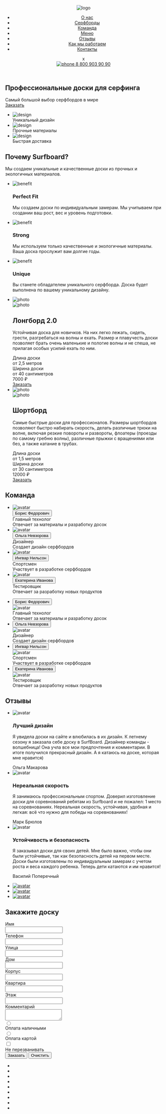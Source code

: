 <!DOCTYPE html>
<html lang="en,ru">
<head>
    <meta charset="UTF-8">
    <meta http-equiv="X-UA-Compatible" content="IE=edge">
    <meta name="viewport" content="width=device-width, initial-scale=1">
    <link rel="stylesheet" href="./css/main.css">
    <title>Surfboard</title>
</head>
<body>
    <div class="wrapper">
        <div class="maincontent">
            <section class="hero">
                <div class="container hero__container">
                    <header class="header">
                        <img src="https://rudanastasia.github.io/surfboard/img/surflogo.png" alt="logo" class="logo">
                        <nav class="menu">
                            <ul class="menu__list">
                                <li class="menu__item">
                                    <a href="#" class="menu__link">О нас</a>
                                </li>
                                <li class="menu__item">
                                    <a href="#" class="menu__link">Серфборды</a>
                                </li>
                                <li class="menu__item">
                                    <a href="#" class="menu__link">Команда</a>
                                </li>
                                <li class="menu__item">
                                    <a href="#" class="menu__link">Меню</a>
                                </li>
                                <li class="menu__item">
                                    <a href="#" class="menu__link">Отзывы</a>
                                </li>
                                <li class="menu__item">
                                    <a href="#" class="menu__link">Как мы работаем</a>
                                </li>
                                <li class="menu__item">
                                    <a href="#" class="menu__link">Контакты</a>
                                </li>
                            </ul>
                            <div class="modal__close">x</div>
                        </nav>    
                            <a href="tel:+78009039090" class="phone-number header__phone-number">
                                <span class="phone-number__icon">
                                    <img src="https://rudanastasia.github.io/surfboard/img/icons/phone.svg" class="phone-number__icon-elem" alt="phone">
                                </span>
                                <span class="phone-number__text">8 800 903 90 90</span>
                            </a>
                            <div class="open-modal">
                            <a href="" class="hamburger">
                                <span class="hamburger__plank"></span>
                                <span class="hamburger__plank"></span>
                                <span class="hamburger__plank"></span>
                            </a>
                            </div>
                            <!--<div class="modal">
                            <div class="modal">
                                <ul class="menu__burger__list">
                                    <li class="menu__burger__item">
                                        <a href="#" class="menu__burger__link">О нас</a>
                                    </li>
                                    <li class="menu__burger__item">
                                        <a href="#" class="menu__burger__link">Серфборды</a>
                                    </li>
                                    <li class="menu__burger__item">
                                        <a href="#" class="menu__burger__link">Команда</a>
                                    </li>
                                    <li class="menu__burger__item">
                                        <a href="#" class="menu__burger__link">Меню</a>
                                    </li>
                                    <li class="menu__burger__item">
                                        <a href="#" class="menu__burger__link">Отзывы</a>
                                    </li>
                                    <li class="menu__burger__item">
                                        <a href="#" class="menu__burger__link">Как мы работаем</a>
                                    </li>
                                    <li class="menu__burger__item">
                                        <a href="#" class="menu__burger__link">Контакты</a>
                                    </li>
                                </ul>
                            </div>-->
                    </header>
                    <div class="hero__title-section">
                        <h1 class="hero__main-title">Профессиональные доски для 
                            серфинга</h1>
                            <div class="hero__title-description">Самый большой выбор серфбордов в мире</div>
                            <a href="#" class="btn btn--theme--yellow">Заказать</a>
                    </div>
                    <div class="hero__icons-section">
                        <ul class="features">
                            <li class="features__item feature">
                                <div class="feature__icon">
                                    <img src="https://rudanastasia.github.io/surfboard/img/icons/design.svg" alt="design">
                                </div>
                                <div class="feature__text">Уникальный дизайн</div>
                            </li>
                            <li class="features__item feature">
                                <div class="feature__icon">
                                    <img src="https://rudanastasia.github.io/surfboard/img/icons/sawmill.svg" alt="design">
                                </div>
                                <div class="feature__text">Прочные материалы</div>
                            </li>
                            <li class="features__item feature">
                                <div class="feature__icon">
                                    <img src="https://rudanastasia.github.io/surfboard/img/icons/delivery.svg" alt="design">
                                </div>
                                <div class="feature__text">Быстрая доставка</div>
                            </li>
                        </ul>
                    </div>
                </div>
            </section>
            <section class="section">
                <div class="container">
                    <div class="headline">
                     <h2 class="section__title headline__title">Почему Surfboard?</h2>
                     <div class="headline__subtitle">Мы создаем уникальные и качественные доски из прочных и экологичных материалов.</div>
                    </div>
                    <ul class="benefits">
                        <li class="benefits__item benefit">
                            <div class="benefit__image">
                                <div class="benefit__image-wrapper">
                                    <img src="https://rudanastasia.github.io/surfboard/img/icons/perfect.svg" alt="benefit" class="benefit__icon">
                                </div>
                            </div>
                            <div class="benefit__text">
                                <h3 class="benefit__title">Perfect Fit</h3>
                                <div class="benefit__desc">
                                    <p>Мы создаем доски по индивидуальным замерам. Мы учитываем при создании ваш рост, вес и уровень подготовки.</p>
                                </div>
                            </div>
                        </li>
                        <li class="benefits__item benefit">
                            <div class="benefit__image">
                                <div class="benefit__image-wrapper">
                                    <img src="https://rudanastasia.github.io/surfboard/img/icons/strong.svg" alt="benefit" class="benefit__icon">
                                </div>
                            </div>
                            <div class="benefit__text">
                                <h3 class="benefit__title">Strong</h3>
                                <div class="benefit__desc">
                                    <p>Мы используем только качественные и экологичные материалы. Ваша доска прослужит вам долгие годы.</p>
                                </div>
                            </div>
                        </li>
                        <li class="benefits__item benefit">
                            <div class="benefit__image">
                                <div class="benefit__image-wrapper">
                                    <img src="https://rudanastasia.github.io/surfboard/img/icons/unique.svg" alt="benefit" class="benefit__icon">
                                </div>
                            </div>
                            <div class="benefit__text">
                                <h3 class="benefit__title">Unique</h3>
                                <div class="benefit__desc">
                                    <p>Вы станете обладателем уникального серфборда. Доска будет выполнена по вашему уникальному дизайну.</p>
                                </div>
                            </div>
                        </li>
                    </ul>
                </div>
            </section>
            <section class="section__slaider">
                <div class="container">
                    <ul class="slider__all">
                        <li class="slider__item">
                        <div class="slaider__img">
                           <img src="https://rudanastasia.github.io/surfboard/img/decor/surf1.png" alt="photo" class="slaider__img">
                        </div>
                        <div class="slider__inner">
                           <div class="slaider__param">
                                <img src="https://rudanastasia.github.io/surfboard/img/decor/param.png" alt="photo" class="param__img">
                           </div>
                                <div class="slaider__content">
                                    <h2 class="slider__title">Лонгборд 2.0</h2>
                                        <div class="slaider__desc">
                                           <p>Устойчивая доска для новичков. На них легко лежать, сидеть, грести, разгребаться на волны и ехать. Размер и плавучесть доски позволяет брать очень маленькие и пологие волны и не спеша, не прилагая особых усилий ехать по ним.
                                         </p>
                                        </div>
                                </div>
                                    <div class="slider__tech">
                                        <div class="tech__dl">
                                            <div class="tech__dl__title">Длина доски</div>
                                            <div class="tech__dl__desc">от 2,5 метров</div>
                                        </div>
                                        <div class="tech__dl">
                                            <div class="tech__dl__title">Ширина доски</div>
                                            <div class="tech__dl__desc">от 40 сантиметров</div>
                                        </div>
                                    </div>
                                         <div class="slider__cust">
                                             <div class="slider__price">7000 ₽</div>
                                             <div class="slider__btn">
                                             <a href="#" class="btn btn--theme--yellow">Заказать</a>
                                         </div>
                        </div>
                        </div>
                    </li>
                    <li class="slider__item">
                        <div class="slaider__img">
                           <img src="https://rudanastasia.github.io/surfboard/img/decor/surf2.png" alt="photo" class="slaider__img">
                        </div>
                        <div class="slider__inner">
                           <div class="slaider__param">
                                <img src="https://rudanastasia.github.io/surfboard/img/decor/param.png" alt="photo" class="param__img">
                           </div>
                                <div class="slaider__content">
                                    <h2 class="slider__title">Шортборд</h2>
                                        <div class="slaider__desc">
                                           <p>Самые быстрые доски для профессионалов. Размеры шортбордов позволяют быстро набирать скорость, делать различные трюки на волне, включая резкие повороты и развороты, флоатеры (проезды по самому гребню волны), различные прыжки с вращениями или без, а также катание в трубах.
                                         </p>
                                        </div>
                                </div>
                                    <div class="slider__tech">
                                        <div class="tech__dl">
                                            <div class="tech__dl__title">Длина доски</div>
                                            <div class="tech__dl__desc">от 1,5 метров</div>
                                        </div>
                                        <div class="tech__dl">
                                            <div class="tech__dl__title">Ширина доски</div>
                                            <div class="tech__dl__desc">от 30 сантиметров</div>
                                        </div>
                                    </div>
                                         <div class="slider__cust">
                                             <div class="slider__price">12000 ₽</div>
                                             <div class="slider__btn">
                                             <a href="#" class="btn btn--theme--yellow">Заказать</a>
                                         </div>
                        </div>
                        </div>
                    </li>
                    </ul>
                </div>
            </section>
            <section class="section__team">
                <div class="container">
                    <div class="team">
                        <h2 class="section__title">Команда</h2>
                        <ul class="team__list team__list--desktop">
                            <li class="team__item team__item--desktop">
                                <div class="team__avatar">
                                    <img src="https://rudanastasia.github.io/surfboard/img/icons/boris.png" alt="avatar" class="team__avatar-img">
                                </div>
                                <button class="team__title" type="button">Борис Федорович</button>
                                <div class="team__description">
                                    <div class="team__content">
                                    <div class="team__spec">Главный технолог</div>
                                    <div class="team__desc">Отвечает за материалы и разработку досок</div>
                                    </div>
                                </div>
                            </li>
                            <li class="team__item team__item--desktop">
                                <div class="team__avatar">
                                    <img src="https://rudanastasia.github.io/surfboard/img/icons/olga.png" alt="avatar" class="team__avatar-img">
                                </div>
                                <button class="team__title" type="button">Ольга Невзорова</button>
                                <div class="team__description">
                                    <div class="team__content">
                                    <div class="team__spec">Дизайнер</div>
                                    <div class="team__desc">Создает дизайн серфбордов</div>
                                    </div>
                                </div>
                            </li>
                            <li class="team__item team__item--desktop">
                                <div class="team__avatar">
                                    <img src="https://rudanastasia.github.io/surfboard/img/icons/ingvar.png" alt="avatar" class="team__avatar-img">
                                </div>
                                <button class="team__title" type="button">Ингвар Нильсон</button>
                                <div class="team__description">
                                    <div class="team__content">
                                        <div class="team__spec">Спортсмен</div>
                                        <div class="team__desc">Участвует в разработке серфбордов</div>
                                    </div>
                                </div>
                            </li>
                            <li class="team__item team__item--desktop">
                                <div class="team__avatar">
                                    <img src="https://rudanastasia.github.io/surfboard/img/icons/katerina.png" alt="avatar" class="team__avatar-img">
                                </div>
                                <button class="team__title" type="button">Екатерина Иванова</button>
                                <div class="team__description">
                                    <div class="team__content">
                                    <div class="team__spec">Тестировщик</div>
                                    <div class="team__desc">Отвечает за разработку новых продуктов</div>
                                    </div>
                                </div>
                            </li>
                        </ul>
                        <!-- mobile -->
                        <ul class="team__list team__list--mobile">
                            <li class="team__item team__item--mobile">
                                <button class="team__title" type="button">Борис Федорович</button>
                                <div class="team__description">
                                    <div class="team__content">
                                        <div class="team__avatar">
                                            <img src="https://rudanastasia.github.io/surfboard/img/icons/boris.png" alt="avatar" class="team__avatar-img">
                                        </div>
                                    <div class="team__spec">Главный технолог</div>
                                    <div class="team__desc">Отвечает за материалы и разработку досок</div>
                                    </div>
                                </div>
                            </li>
                            <li class="team__item team__item--mobile">
                                <button class="team__title" type="button">Ольга Невзорова</button>
                                <div class="team__description">
                                    <div class="team__content">
                                        <div class="team__avatar">
                                            <img src="https://rudanastasia.github.io/surfboard/img/icons/olga.png" alt="avatar" class="team__avatar-img">
                                        </div>
                                    <div class="team__spec">Дизайнер</div>
                                    <div class="team__desc">Создает дизайн серфбордов</div>
                                    </div>
                                </div>
                            </li>
                            <li class="team__item team__item--mobile">
                                <button class="team__title" type="button">Ингвар Нильсон</button>
                                <div class="team__description">
                                    <div class="team__content">
                                        <div class="team__avatar">
                                            <img src="https://rudanastasia.github.io/surfboard/img/icons/ingvar.png" alt="avatar" class="team__avatar-img">
                                        </div>
                                        <div class="team__spec">Спортсмен</div>
                                        <div class="team__desc">Участвует в разработке серфбордов</div>
                                    </div>
                                </div>
                            </li>
                            <li class="team__item team__item--mobile">
                                <button class="team__title" type="button">Екатерина Иванова</button>
                                <div class="team__description">
                                    <div class="team__content">
                                        <div class="team__avatar">
                                            <img src="https://rudanastasia.github.io/surfboard/img/icons/katerina.png" alt="avatar" class="team__avatar-img">
                                        </div>
                                    <div class="team__spec">Тестировщик</div>
                                    <div class="team__desc">Отвечает за разработку новых продуктов</div>
                                    </div>
                                </div>
                            </li>
                        </ul>
                     <!-- mobile -->
                    </div>
                </div>
            </section>
            <section class="section">
                <div class="container">
                 <h2 class="section__title">Отзывы</h2>
                 <div class="reviews">
                    <div class="reviews__display">
                        <ul class="reviews__list">
                            <li class="reviews__item active" data-linked-with="one">
                            <div class="reviews__display-inner">
                                <div class="reviews__avatar">
                                    <img src="https://rudanastasia.github.io/surfboard/img/icons/girl.png" alt="avatar" class="reviews__avatar-img">
                                </div>
                                   <article class="reviews__content">
                                       <h3 class="reviews__title">Лучший дизайн</h3>
                                       <div class="reviews__text">
                                          <p>Я увидела доски на сайте и влюбилась в их дизайн. К летнему сезону я заказала себе доску в SurfBoard. Дизайнер команды - волшебница! Она учла все мои предпочтения и комментарии. В итоге получился прекрасный дизайн. А я катаюсь на доске, которая мне нравится)</p>
                                       </div>
                                       <div class="reviews__author">Ольга Макарова</div>
                                    </article>
                               </div>
                            </li>
                            <li class="reviews__item" data-linked-with="two">
                                <div class="reviews__display-inner">
                                    <div class="reviews__avatar">
                                        <img src="https://rudanastasia.github.io/surfboard/img/icons/mark.png" alt="avatar" class="reviews__avatar-img">
                                    </div>
                                       <article class="reviews__content">
                                           <h3 class="reviews__title">Нереальная скорость</h3>
                                           <div class="reviews__text">
                                              <p>Я занимаюсь профессиональным спортом. Доверил изготовление доски для соревнований ребятам из Surfboard и не пожалел: 1 место на соревнованиях. 
                                                Нереальная скорость, устойчивая, удобная и легкая: всё что нужно для победы на соревнованиях!</p>
                                           </div>
                                           <div class="reviews__author">Марк Брюлов</div>
                                        </article>
                                   </div>
                                </li>
                                <li class="reviews__item" data-linked-with="three">
                                    <div class="reviews__display-inner">
                                        <div class="reviews__avatar">
                                            <img src="https://rudanastasia.github.io/surfboard/img/icons/vas.jpg" alt="avatar" class="reviews__avatar-img">
                                        </div>
                                           <article class="reviews__content">
                                               <h3 class="reviews__title">Устойчивость и безопасность</h3>
                                               <div class="reviews__text">
                                                  <p>Я заказывал доски для своих детей. Мне было важно, чтобы они были устойчивые, так как безопасность детей на первом месте. Доски были изготовлены по индивидуальным замерам с учетом роста и веса каждого ребенка. Теперь дети катаются и им нравится!</p>
                                               </div>
                                               <div class="reviews__author">Василий Поперечный</div>
                                            </article>
                                       </div>
                                    </li>
                        </ul>
                    </div>
                    <ul class="reviews__switcher">
                        <li class="reviews-switcher__item active">
                            <a href="" class="reviews-switcher__link" data-open="one">
                                <img src="https://rudanastasia.github.io/surfboard/img/icons/girlactive.png" alt="avatar" class="reviews-switcher__img">
                            </a>
                        </li>
                        <li class="reviews-switcher__item">
                            <a href="" class="reviews-switcher__link" data-open="two">
                                <img src="https://rudanastasia.github.io/surfboard/img/icons/boy.png" alt="avatar" class="reviews-switcher__img">
                            </a>
                        </li>
                        <li class="reviews-switcher__item">
                            <a href="" class="reviews-switcher__link" data-open="three">
                                <img src="https://rudanastasia.github.io/surfboard/img/icons/girl2.png" alt="avatar" class="reviews-switcher__img">
                            </a>
                        </li>
                    </ul>
                 </div>
                </div>
            </section>
            <section class="section order-section section--font-color--white">
                <div class="container">
                    <h2 class="section__title">Закажите доску</h2>
                    <form class="form">
                        <div class="form__col">
                            <div class="form__row">
                                <label class="form__block">
                                    <div class="form__title">Имя</div>
                                    <input type="text" class="form__input">
                                </label>
                                <label class="form__block">
                                    <div class="form__title">Телефон</div>
                                    <input type="text" class="form__input">
                                </label>
                            </div>
                            <div class="form__row">
                                <label class="form__block">
                                    <div class="form__title">Улица</div>
                                    <input type="text" class="form__input">
                                </label>
                            </div>
                            <div class="form__row">
                                <label class="form__block">
                                    <div class="form__title">Дом</div>
                                    <input type="text" class="form__input">
                                </label>
                                <label class="form__block">
                                    <div class="form__title">Корпус</div>
                                    <input type="text" class="form__input">
                                </label>
                                <label class="form__block">
                                    <div class="form__title">Квартира</div>
                                    <input type="text" class="form__input">
                                </label>
                                <label class="form__block">
                                    <div class="form__title">Этаж</div>
                                    <input type="text" class="form__input">
                                </label>
                            </div>
                        </div>
                        <div class="form__col">
                            <div class="form__row">
                                <label class="form__block">
                                    <div class="form__title">Комментарий</div>
                                    <textarea class="form__input form__input--textarea"></textarea>
                                </label>
                            </div>
                            <div class="form__controls">
                                <label class="radio">
                                    <input type="radio" name="option" class="radio__elem">
                                    <div class="radio__visible"></div>
                                    <div class="radio__title">Оплата наличными</div>
                                </label>
                                <label class="radio">
                                    <input type="radio" name="option" class="radio__elem">
                                    <div class="radio__visible"></div>
                                    <div class="radio__title">Оплата картой</div>
                                </label>
                            </div>
                            <div class="form__controls">
                                <label class="radio radio--checkbox">
                                    <input type="checkbox" class="radio__elem">
                                    <div class="radio__visible"></div>
                                    <div class="radio__title">Не перезванивать</div>
                                </label>
                            </div>
                            <div class="form__btns">
                                <input type="submit" value="Заказать" class="btn btn--theme--yellow">
                                <input type="reset" value="Очистить" class="btn btn--theme--transparent">
                            </div>
                        </div>
                    </form>
                </div>
            </section>
        </div>
    </div>
    <nav class="fixed-menu">
        <ul class="fixed-menu__list">
            <li class="fixed-menu__item fixed-menu__item--active">
                <a href="" class="fixed-menu__link"></a>
            </li>
            <li class="fixed-menu__item">
                <a href="" class="fixed-menu__link"></a>
            </li>
            <li class="fixed-menu__item">
                <a href="" class="fixed-menu__link"></a>
            </li>
            <li class="fixed-menu__item">
                <a href="" class="fixed-menu__link"></a>
            </li>
            <li class="fixed-menu__item">
                <a href="" class="fixed-menu__link"></a>
            </li>
            <li class="fixed-menu__item">
                <a href="" class="fixed-menu__link"></a>
            </li>
            <li class="fixed-menu__item">
                <a href="" class="fixed-menu__link"></a>
            </li>
            <li class="fixed-menu__item">
                <a href="" class="fixed-menu__link"></a>
            </li>
            <li class="fixed-menu__item">
                <a href="" class="fixed-menu__link"></a>
            </li>
        </ul>
    </nav>
    <script src="https://yastatic.net/jquery/3.3.1/jquery.min.js"></script>
    <script src="https://cdn.jsdelivr.net/bxslider/4.2.12/jquery.bxslider.min.js"></script>
    <script src="./js/script.js"></script>
</body>
</html>
